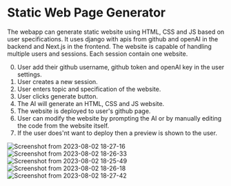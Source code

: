 # Static Web Page Generator


The webapp can generate static website using HTML, CSS and JS based on user specifications. It uses django with apis from github and openAI in the backend and Next.js in the frontend. The website is capable of handling multiple users and sessions. Each session contain one website.

0) User add their github username, github token and openAI key in the user settings.
1) User creates a new session. 
2) User enters topic and specification of the website.
3) User clicks generate button.
4) The AI will generate an HTML, CSS and JS website.
5) The website is deployed to user's github page.
6) User can modify the website by prompting the AI or by manually editing the code from the website itself.
7) If the user does'nt want to deploy then a preview is shown to the user.


![Screenshot from 2023-08-02 18-27-16](https://github.com/Akshaj000/StaticWebPageGenerator/assets/83636572/e0d3a246-6c75-4d02-9daa-d8de643c466f)
![Screenshot from 2023-08-02 18-26-33](https://github.com/Akshaj000/StaticWebPageGenerator/assets/83636572/312b6141-c953-43e7-ae35-0ed732d0b906)
![Screenshot from 2023-08-02 18-25-49](https://github.com/Akshaj000/StaticWebPageGenerator/assets/83636572/dd1b345b-6e18-4d47-89df-dc9ea0ba8c2a)
![Screenshot from 2023-08-02 18-26-18](https://github.com/Akshaj000/StaticWebPageGenerator/assets/83636572/7dfadba0-3bc8-494f-9129-0fa105355091)
![Screenshot from 2023-08-02 18-27-42](https://github.com/Akshaj000/StaticWebPageGenerator/assets/83636572/eea4f6ce-4fdf-4277-b9cc-7c96374b47c1)
